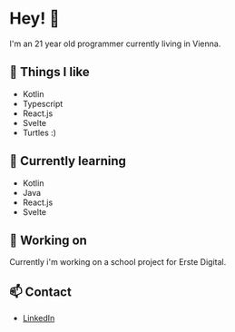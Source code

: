# Hey! :wave: 

I'm an 21 year old programmer currently living in Vienna. 

## :turtle: Things I like

- Kotlin
- Typescript
- React.js
- Svelte
- Turtles :)

## :blue_book: Currently learning

- Kotlin
- Java
- React.js
- Svelte

## :rocket: Working on

Currently i'm working on a school project for Erste Digital.

## :mailbox: Contact
  
  - [LinkedIn](https://www.linkedin.com/in/christoph-kainz-4b37271ba/)
